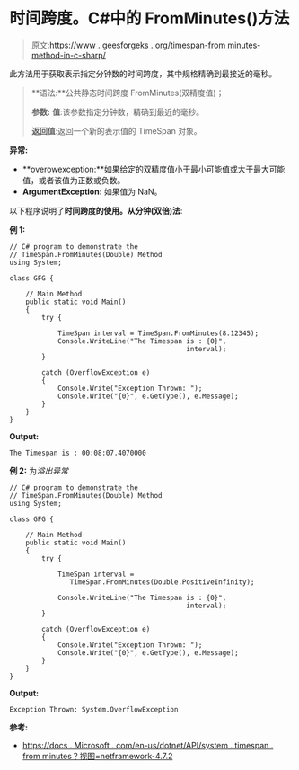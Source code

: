 # 时间跨度。C#中的 FromMinutes()方法

> 原文:[https://www . geesforgeks . org/timespan-from minutes-method-in-c-sharp/](https://www.geeksforgeeks.org/timespan-fromminutes-method-in-c-sharp/)

此方法用于获取表示指定分钟数的时间跨度，其中规格精确到最接近的毫秒。

> **语法:**公共静态时间跨度 FromMinutes(双精度值)；
> 
> **参数:**
> **值**:该参数指定分钟数，精确到最近的毫秒。
> 
> **返回值**:返回一个新的表示值的 TimeSpan 对象。

**异常:**

*   **overowexception:**如果给定的双精度值小于最小可能值或大于最大可能值，或者该值为正数或负数。
*   **ArgumentException:** 如果值为 NaN。

以下程序说明了**时间跨度的使用。从分钟(双倍)法**:

**例 1:**

```
// C# program to demonstrate the
// TimeSpan.FromMinutes(Double) Method
using System;

class GFG {

    // Main Method
    public static void Main()
    {
        try {

            TimeSpan interval = TimeSpan.FromMinutes(8.12345);
            Console.WriteLine("The Timespan is : {0}",
                                            interval);
        }

        catch (OverflowException e) 
        {
            Console.Write("Exception Thrown: ");
            Console.Write("{0}", e.GetType(), e.Message);
        }
    }
}
```

**Output:**

```
The Timespan is : 00:08:07.4070000

```

**例 2:** 为*溢出异常*

```
// C# program to demonstrate the
// TimeSpan.FromMinutes(Double) Method
using System;

class GFG {

    // Main Method
    public static void Main()
    {
        try {

            TimeSpan interval = 
               TimeSpan.FromMinutes(Double.PositiveInfinity);

            Console.WriteLine("The Timespan is : {0}",
                                            interval);
        }

        catch (OverflowException e) 
        {
            Console.Write("Exception Thrown: ");
            Console.Write("{0}", e.GetType(), e.Message);
        }
    }
}
```

**Output:**

```
Exception Thrown: System.OverflowException

```

**参考:**

*   [https://docs . Microsoft . com/en-us/dotnet/API/system . timespan . from minutes？视图=netframework-4.7.2](https://docs.microsoft.com/en-us/dotnet/api/system.timespan.fromminutes?view=netframework-4.7.2)